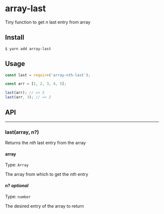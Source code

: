 # array-last

Tiny function to get _n_ last entry from array

## Install

```
$ yarn add array-last
```

## Usage

```javascript
const last = require('array-nth-last');

const arr = [1, 2, 3, 4, 5];

last(arr); // => 5
last(arr, 3); // => 2
```

## API

---

### last(array, n?)

Returns the _nth_ last entry from the array

#### array

Type: `Array`

The array from which to get the _nth_ entry

#### n? _optional_

Type: `number`

The desired entry of the array to return
